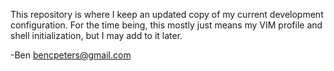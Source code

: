 This repository is where I keep an updated copy of my current development configuration. For the time being, this mostly just means my VIM profile and shell initialization, but I may add to it later.

-Ben
bencpeters@gmail.com
